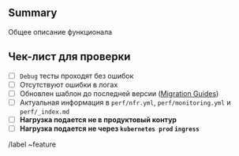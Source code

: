 ## Summary

Общее описание функционала

## Чек-лист для проверки
- [ ] `Debug` тесты проходят без ошибок
- [ ] Отсутствуют ошибки в логах
- [ ] Обновлен шаблон до последней версии
  ([Migration Guides](https://wiki.tcsbank.ru/display/QA/%5BCOSMOS%5D+Migration+Guides))
- [ ] Актуальная информация в `perf/nfr.yml`, `perf/monitoring.yml` и `perf/_index.md`
- [ ] **Нагрузка подается не в продуктовый контур**
- [ ] **Нагрузка подается не через `kubernetes prod` `ingress`**

/label ~feature
